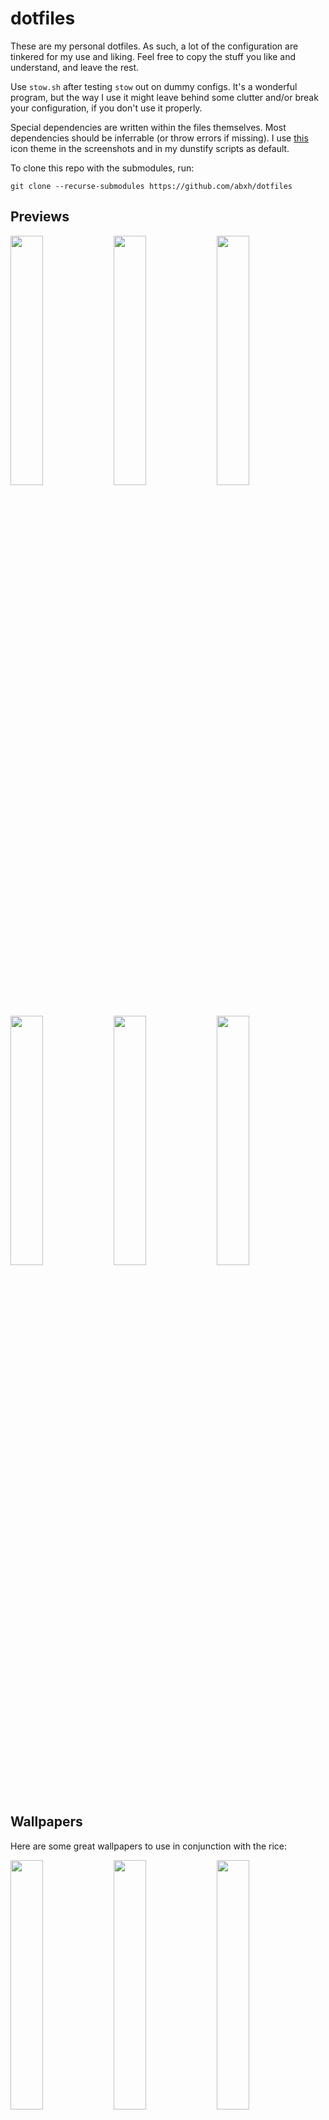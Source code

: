 # dotfiles
These are my personal dotfiles. As such, a lot of the configuration are tinkered for my use and liking. Feel free to copy the stuff you like and understand, and leave the rest.

Use `stow.sh` after testing `stow` out on dummy configs. It's a wonderful program, but the way I use it might leave behind some clutter and/or break your configuration, if you don't use it properly. 

Special dependencies are written within the files themselves. Most dependencies should be inferrable (or throw errors if missing). I use [this](https://github.com/abxh/gruvbox-material-gtk) icon theme in the screenshots and in my dunstify scripts as default.

To clone this repo with the submodules, run:
```
git clone --recurse-submodules https://github.com/abxh/dotfiles
```

## Previews
<p float="left">
  <img src="https://i.imgur.com/enwSxeG.png" width="32%" />
  <img src="https://i.imgur.com/FYL8lfP.png" width="32%" />
  <img src="https://i.imgur.com/S9LzSk0.png" width="32%" />
  <img src="https://i.imgur.com/KRjw9mZ.png" width="32%" />
  <img src="https://i.imgur.com/kxAqfqr.png" width="32%" />
  <img src="https://i.imgur.com/7soBfmn.png" width="32%" />
</p>

## Wallpapers

Here are some great wallpapers to use in conjunction with the rice:

<p float="left">
  <img src="https://w.wallhaven.cc/full/j5/wallhaven-j5p23m.jpg" width="32%" />
  <img src="https://i.imgur.com/t6p61Sn.jpeg" width="32%" />
  <img src="https://i.imgur.com/1ZFAAOG.png" width="32%" />
</p>
